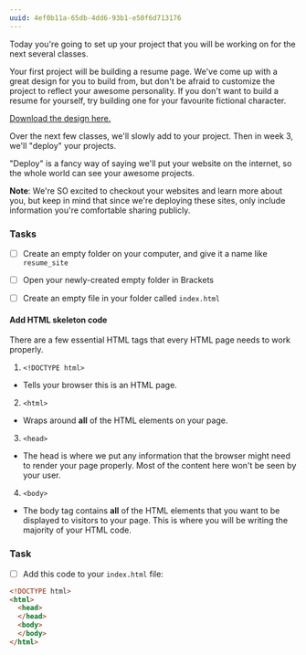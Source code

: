 ```yaml
---
uuid: 4ef0b11a-65db-4dd6-93b1-e50f6d713176
---
```


Today you're going to set up your project that you will be working on for the next several classes.


Your first project will be building a resume page. We've come up with a great
design for you to build from, but don't be afraid to customize the project to reflect your awesome personality.
If you don't want to build a resume for yourself, try building one for your favourite fictional character.


[Download the design here.](https://cl.ly/2u3D2E2f1m08)

Over the next few classes, we'll slowly add to your project. Then in week 3, we'll "deploy" your projects.

"Deploy" is a fancy way of saying we'll put your website on the internet, so the whole world can see your awesome projects.

**Note**: We're SO excited to checkout your websites and learn more about you, but keep in mind that since we're deploying these sites, only include information you're comfortable sharing publicly.

### Tasks

- [ ] Create an empty folder on your computer, and give it a name like `resume_site`
- [ ] Open your newly-created empty folder in Brackets
- [ ] Create an empty file in your folder called `index.html`



#### Add HTML skeleton code

There are a few essential HTML tags that every HTML page needs to work properly.

1. `<!DOCTYPE html>`
  - Tells your browser this is an HTML page.
2. `<html>`
  - Wraps around **all** of the HTML elements on your page.
3. `<head>`
  - The head is where we put any information that the browser might need to render your page properly. Most of the content here
  won't be seen by your user.
4. `<body>`
  - The body tag contains **all** of the HTML elements that you want to be displayed to visitors to your page. This is where you will be writing the majority of your HTML code.

### Task
- [ ] Add this code to your `index.html` file:

```html
<!DOCTYPE html>
<html>
  <head>
  </head>
  <body>
  </body>
</html>
```
